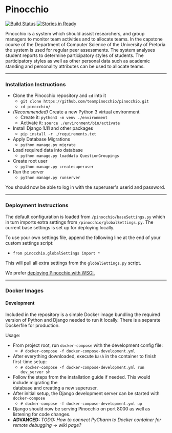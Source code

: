 # Pinocchio
[![Build Status](https://travis-ci.org/teampinocchio/pinocchio.svg?branch=master)](https://travis-ci.org/teampinocchio/pinocchio)
[![Stories in Ready](https://badge.waffle.io/teampinocchio/pinocchio.png?label=ready&title=Ready)](https://waffle.io/teampinocchio/pinocchio)

Pinocchio is a system which should assist researchers, and group managers to monitor team activities and to allocate teams. In the capstone course of the Department of Computer Science of the University of Pretoria the system is used for regular peer assessments. The system analyses student  reports to determine participatory styles of students. The participatory styles as well as other personal data such as academic standing and personality attributes can be used to allocate teams.  

-------------

### Installation Instructions
- Clone the Pinocchio repository and `cd` into it
    - `git clone https://github.com/teampinocchio/pinocchio.git`
    - `cd pinocchio/`
- _(Recommended)_ Create a new Python 3 virtual environment
    - Create it: `python3 -m venv ./environment`
    - Activate it: `source ./environment/bin/activate`
- Install Django **1.11** and other packages
    - `pip install -r ./requirements.txt`
- Apply Database Migrations
    - `python manage.py migrate`
- Load required data into database
    - `python manage.py loaddata QuestionGroupings`
- Create root user
    - `python manage.py createsuperuser` 
- Run the server
    - `python manage.py runserver`
    
You should now be able to log in with the superuser's userid and password.

-------------

### Deployment Instructions
The default configuration is loaded from `/pinocchio/baseSettings.py` which in turn imports extra
settings from `/pinocchio/globalSettings.py`. The current base settings is set up for deploying locally.

To use your own settings file, append the following line at the end of your custom settings script:
- `from pinocchio.globalSettings import *`

This will pull all extra settings from the `globalSettings.py` script.

We prefer [deploying Pinocchio with WSGI.](https://docs.djangoproject.com/en/1.11/howto/deployment/wsgi/)

-------------

### Docker Images

#### Development
Included in the repository is a simple Docker image bundling the required version of Python and
Django needed to run it locally. There is a separate Dockerfile for production.

Usage:
- From project root, run `docker-compose` with the development config file:
    - `# docker-compose -f docker-compose-development.yml`
- After everything downloaded, execute `bash` in the container to finish first-time setup:
    - `# docker-compose -f docker-compose-development.yml run dev_server sh` 
- Follow the steps from the installation guide if needed. This would include migrating the  
  database and creating a new superuser.
- After initial setup, the Django development server can be started with `docker-compose`
    - `# docker-compose -f docker-compose-development.yml up`
- Django should now be serving Pinocchio on port 8000 as well as listening for code changes.
- **ADVANCED:** *TODO: How to connect PyCharm to Docker container for remote debugging -> wiki page?*